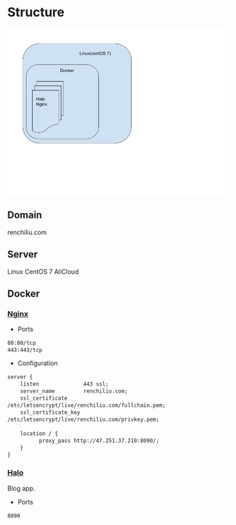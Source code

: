 
# Structure

![image](https://raw.githubusercontent.com/RENCHILIU/iOS/master/Others/blog%20structure.png)

## Domain
renchiliu.com
## Server
Linux CentOS 7
AliCloud
## Docker 
### [Nginx](https://hub.docker.com/r/staticfloat/nginx-certbot/)
- Ports 
```
80:80/tcp
443:443/tcp
```

- Configuration 
```
server {
    listen              443 ssl;
    server_name         renchiliu.com;
    ssl_certificate     /etc/letsencrypt/live/renchiliu.com/fullchain.pem;
    ssl_certificate_key /etc/letsencrypt/live/renchiliu.com/privkey.pem;

    location / {
          proxy_pass http://47.251.37.210:8090/;
    }
}
```

### [Halo](https://hub.docker.com/r/halohub/halo)
Blog app. 
- Ports 
```
8090
```


